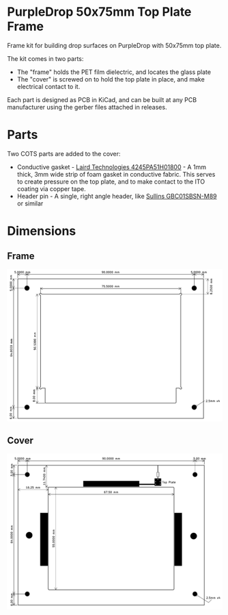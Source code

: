 PurpleDrop 50x75mm Top Plate Frame
==================================

Frame kit for building drop surfaces on PurpleDrop with 50x75mm top plate.

The kit comes in two parts: 

- The "frame" holds the PET film dielectric, and locates the glass plate
- The "cover" is screwed on to hold the top plate in place, and make electrical contact to it.

Each part is designed as PCB in KiCad, and can be built at any PCB manufacturer using the gerber files attached in releases.

# Parts

Two COTS parts are added to the cover: 

- Conductive gasket - [Laird Technologies 4245PA51H01800](https://www.digikey.com/en/products/detail/laird-technologies-emi/4245PA51H01800/2175938) - A 1mm thick, 3mm wide strip of foam gasket in conductive fabric. This serves to create pressure on the top plate, and to make contact to the ITO coating via copper tape.
- Header pin - A single, right angle header, like [Sullins GBC01SBSN-M89](https://www.digikey.com/en/products/detail/sullins-connector-solutions/GBC01SBSN-M89/862318) or similar

# Dimensions

## Frame 

![Frame Dimensions](/docs/frame_50x75_dimensions.png?raw=true "Frame Dimensions")

## Cover 

![Cover Dimensions](/docs/cover_50x75_dimensions.png?raw=true "Cover Dimensions")

